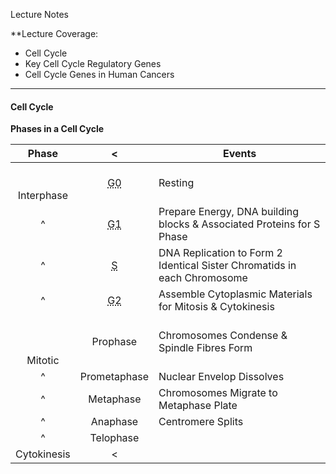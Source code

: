 Lecture Notes

**Lecture Coverage:
- Cell Cycle
- Key Cell Cycle Regulatory Genes
- Cell Cycle Genes in Human Cancers

---
#### **Cell Cycle**
**Phases in a Cell Cycle**

|        Phase        |                 <                 | Events                                                                   |
| :-----------------: | :-------------------------------: | ------------------------------------------------------------------------ |
| <br><br>Interphase  | <abbr Title="Quiescent">G0</abbr> | Resting                                                                  |
|          ^          |   <abbr Title="Gap 1">G1</abbr>   | Prepare Energy, DNA building blocks & Associated Proteins for S Phase    |
|          ^          | <abbr Title="Synthesis">S</abbr>  | DNA Replication to Form 2 Identical Sister Chromatids in each Chromosome |
|          ^          |   <abbr Title="Gap 2">G2</abbr>   | Assemble Cytoplasmic Materials for Mitosis & Cytokinesis                 |
| <br><br><br>Mitotic |             Prophase              | Chromosomes Condense & Spindle Fibres Form                               |
|          ^          |           Prometaphase            | Nuclear Envelop Dissolves                                                |
|          ^          |             Metaphase             | Chromosomes Migrate to Metaphase Plate                                   |
|          ^          |             Anaphase              | Centromere Splits                                                        |
|          ^          |             Telophase             |                                                                          |
|     Cytokinesis     |                 <                 |                                                                          |
